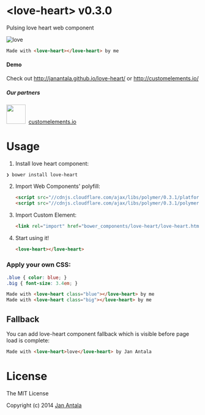 # &lt;love-heart&gt; v0.3.0

Pulsing love heart web component

![love](https://raw.github.com/janantala/love-heart/master/img/love.gif)
```html
Made with <love-heart></love-heart> by me
```

#### Demo
Check out http://janantala.github.io/love-heart/ or http://customelements.io/

##### Our partners 
<a href="http://customelements.io/"><img src="http://customelements.io/img/profile-200.jpg" height="50px"/></a>
&nbsp;<a href="http://customelements.io/">customelements.io</a>

# Usage

1. Install love heart component:

  ```
  ❯ bower install love-heart
  ```

2. Import Web Components' polyfill:

	```html
	<script src="//cdnjs.cloudflare.com/ajax/libs/polymer/0.3.1/platform.js"></script>
	<script src="//cdnjs.cloudflare.com/ajax/libs/polymer/0.3.1/polymer.js"></script>
	```

3. Import Custom Element:

	```html
	<link rel="import" href="bower_components/love-heart/love-heart.html">
	```

4. Start using it!

	```html
	<love-heart></love-heart>
	```

### Apply your own CSS:

```css
.blue { color: blue; }
.big { font-size: 3.4em; }
```

```html
Made with <love-heart class="blue"></love-heart> by me
Made with <love-heart class="big"></love-heart> by me
```

## Fallback

You can add love-heart component fallback which is visible before page load is complete:

```html
Made with <love-heart>love</love-heart> by Jan Antala
```

# License

The MIT License

Copyright (c) 2014 [Jan Antala](http://www.janantala.com)
